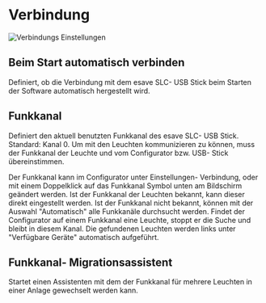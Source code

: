 # Verbindung

![Verbindungs Einstellungen](images/de/3-einstellungen/2-verbindung/verbindung.png)

## Beim Start automatisch verbinden

Definiert, ob die Verbindung mit dem esave SLC- USB Stick beim Starten der Software automatisch hergestellt wird.

## Funkkanal

Definiert den aktuell benutzten Funkkanal des esave SLC- USB Stick. Standard: Kanal 0. Um mit den Leuchten kommunizieren zu können, muss der Funkkanal der Leuchte und vom Configurator bzw. USB- Stick übereinstimmen.

Der Funkkanal kann im Configurator unter Einstellungen- Verbindung, oder mit einem Doppelklick auf das Funkkanal Symbol unten am Bildschirm geändert werden. Ist der Funkkanal der Leuchten bekannt, kann dieser direkt eingestellt werden. Ist der Funkkanal nicht bekannt, können mit der Auswahl "Automatisch" alle Funkkanäle durchsucht werden. Findet der Configurator auf einem Funkkanal eine Leuchte, stoppt er die Suche und bleibt in diesem Kanal. Die gefundenen Leuchten werden links unter "Verfügbare Geräte" automatisch aufgeführt.

## Funkkanal- Migrationsassistent

Startet einen Assistenten mit dem der Funkkanal für mehrere Leuchten in einer Anlage gewechselt werden kann. 